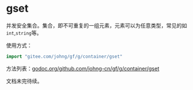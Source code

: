 # gset

并发安全集合。集合，即不可重复的一组元素，元素可以为任意类型，常见的如`int`,`string`等。

使用方式：
```go
import "gitee.com/johng/gf/g/container/gset"
```

方法列表：[godoc.org/github.com/johng-cn/gf/g/container/gset](https://godoc.org/github.com/johng-cn/gf/g/container/gset)


文档未完待续。
